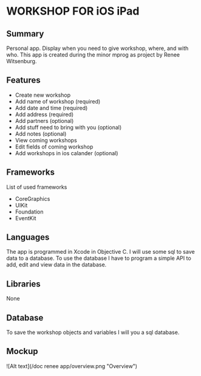 WORKSHOP FOR iOS iPad
=============
Summary
-------------
Personal app. Display when you need to give workshop, where, and with who. 
This app is created during the minor mprog as project by Renee Witsenburg.

Features
-------------
* Create new workshop
* Add name of workshop (required)
* Add date and time (required)
* Add address (required)
* Add partners (optional)
* Add stuff need to bring with you (optional)
* Add notes (optional)
* View coming workshops
* Edit fields of coming workshop
* Add workshops in ios calander (optional)

Frameworks
-------------
List of used frameworks
* CoreGraphics
* UIKit
* Foundation
* EventKit

Languages
-------------
The app is programmed in Xcode in Objective C. I will use some sql to save data to a database. To use the database I have to program a simple API to add, edit and view data in the database.

Libraries
-------------
None

Database
-------------
To save the workshop objects and variables I will you a sql database.

Mockup
-------------
![Alt text](/doc renee app/overview.png "Overview")
